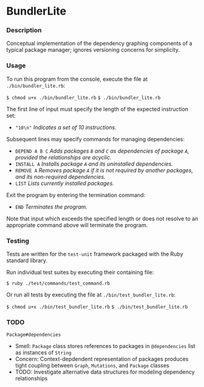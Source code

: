 # BundlerLite

### Description

Conceptual implementation of the dependency graphing components of a typical package manager; ignores versioning concerns for simplicity.

### Usage

To run this program from the console, execute the file at `./bin/bundler_lite.rb`:

`$ chmod u+x ./bin/bundler_lite.rb`
`$ ./bin/bundler_lite.rb`

The first line of input must specify the length of the expected instruction set:

* `"10\n"` _Indicates a set of 10 instructions._

Subsequent lines may specify commands for managing dependencies:

* `DEPEND A B C` _Adds packages `B` and `C` as dependencies of package `A`, provided the relationships are acyclic._
* `INSTALL A` _Installs package `A` and its uninstalled dependencies._
* `REMOVE A` _Removes package `A` if it is not required by another packages, and its non-required dependencies._
* `LIST` _Lists currently installed packages._

Exit the program by entering the termination command:

* `END` _Terminates the program._

Note that input which exceeds the specified length or does not resolve to an appropriate command above will terminate the program.

### Testing

Tests are written for the `test-unit` framework packaged with the Ruby standard library.

Run individual test suites by executing their containing file:

`$ ruby ./test/commands/test_command.rb`

Or run all tests by executing the file at `./bin/test_bundler_lite.rb`:

`$ chmod u+x ./bin/test_bundler_lite.rb`
`$ ./bin/test_bundler_lite.rb`

### TODO

`Package#dependencies`
* Smell: `Package` class stores references to packages in `@dependencies` list as instances of `String`
* Concern: Context-depdendent representation of packages produces tight coupling between `Graph`, `Mutations`, and `Package` classes
* TODO: Investigate alternative data structures for modeling dependency relationships